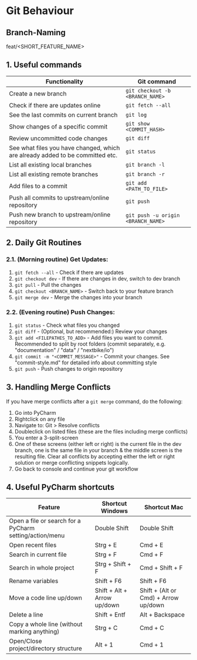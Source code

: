 # Git Behaviour
## Branch-Naming
feat/<SHORT_FEATURE_NAME>
## 1. Useful commands
| Functionality | Git command |
|---------------|-------------|
| Create a new branch | ```git checkout -b <BRANCH_NAME>``` |
| Check if there are updates online | ```git fetch --all``` |
| See the last commits on current branch | ```git log``` |
| Show changes of a specific commit | ```git show <COMMIT_HASH>``` |
| Review uncommitted code changes | ```git diff``` |
| See what files you have changed, which are already added to be committed etc. | ```git status``` |
| List all existing local branches | ```git branch -l``` |
| List all existing remote branches | ```git branch -r``` |
| Add files to a commit | ```git add <PATH_TO_FILE>``` |
| Push all commits to upstream/online repository | ```git push``` |
| Push new branch to upstream/online repository | ```git push -u origin <BRANCH_NAME>``` |
## 2. Daily Git Routines
### 2.1. (Morning routine) Get Updates:
1. ```git fetch --all``` - Check if there are updates
2. ```git checkout dev``` - If there are changes in dev, switch to dev branch
3. ```git pull``` - Pull the changes
4. ```git checkout <BRANCH_NAME>``` - Switch back to your feature branch
5. ```git merge dev``` - Merge the changes into your branch

### 2.2. (Evening routine) Push Changes:
1. ```git status``` - Check what files you changed
2. ```git diff``` - (Optional, but recommended:) Review your changes
3. ```git add <FILEPATHES_TO_ADD>``` - Add files you want to commit.
    Recommended to split by root folders
    (commit separately, e.g. "documentation" / "data" / "nextbike/io")
4. ```git commit -m "<COMMIT_MESSAGE>"``` - Commit your changes.
   See "commit-style.md" for detailed info about committing style
5. ```git push``` - Push changes to origin repository

## 3. Handling Merge Conflicts
If you have merge conflicts after a ```git merge``` command, do the following:
1. Go into PyCharm
2. Rightclick on any file
3. Navigate to: Git > Resolve conflicts
4. Doubleclick on listed files (these are the files including merge conflicts)
5. You enter a 3-split-screen
6. One of these screens (either left or right) is the current file in the dev branch, one is the same file in your branch & the middle screen is the resulting file. Clear all conflicts by accepting either the left or right solution or merge conflicting snippets logically.
7. Go back to console and continue your git workflow

## 4. Useful PyCharm shortcuts
| Feature | Shortcut Windows | Shortcut Mac |
|---------|------------------|--------------|
| Open a file or search for a PyCharm setting/action/menu | Double Shift | Double Shift |
| Open recent files | Strg + E | Cmd + E |
| Search in current file | Strg + F | Cmd + F |
| Search in whole project | Strg + Shift + F | Cmd + Shift + F |
| Rename variables | Shift + F6 | Shift + F6 |
| Move a code line up/down | Shift + Alt + Arrow up/down | Shift + (Alt or Cmd) + Arrow up/down |
| Delete a line | Shift + Entf | Alt + Backspace |
| Copy a whole line (without marking anything) | Strg + C | Cmd + C |
| Open/Close project/directory structure | Alt + 1 | Cmd + 1 |
